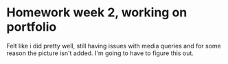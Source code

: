 # Homework week 2, working on portfolio
Felt like i did pretty well, still having issues with media queries and for some reason the picture isn't added. I'm going to have to figure this out.
